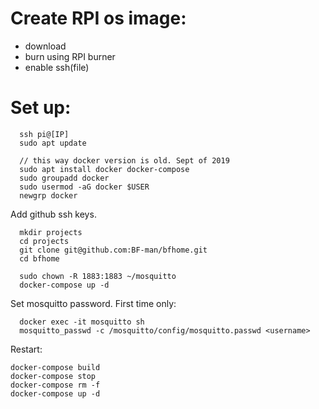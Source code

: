 # Create RPI os image:
- download
- burn using RPI burner
- enable ssh(file)

# Set up:
```
  ssh pi@[IP]
  sudo apt update

  // this way docker version is old. Sept of 2019
  sudo apt install docker docker-compose
  sudo groupadd docker
  sudo usermod -aG docker $USER
  newgrp docker
```
Add github ssh keys.
```
  mkdir projects
  cd projects
  git clone git@github.com:BF-man/bfhome.git
  cd bfhome
```
```
  sudo chown -R 1883:1883 ~/mosquitto
  docker-compose up -d
```
Set mosquitto password. First time only:
```
  docker exec -it mosquitto sh
  mosquitto_passwd -c /mosquitto/config/mosquitto.passwd <username>
```

Restart:
```
docker-compose build
docker-compose stop
docker-compose rm -f
docker-compose up -d
```



